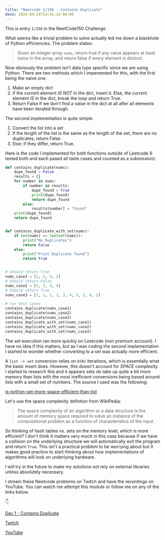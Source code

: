 ```yaml
---
title: "Neetcode 1/150 - Contains Duplicate"
date: 2024-04-24T14:41:14-04:00
---
```


This is entry `1/150` in the NeetCode150 Challenge.

What seems like a trivial problem to solve actually led me down a blackhole of Python efficiencies. The problem states:

> Given an integer array `nums`, return true if any value appears at least twice in the array, and return false if every element is distinct.

Now obviously the problem isn't data type specific since we are using Python. There are two methods which I impemented for this, with the first being the naive one:

1. Make an empty dict
2. If the current element _IS NOT_ in the dict, insert it.
   Else, the current element _IS_ in the dict, break the loop and return True.
3. Return False if we don't find a value in the dict at all after all elements have been iterated through.

The second implementation is quite simple.

1. Convert the list into a set
2. If the length of the list is the same as the length of the set, there are no duplicates, return False.
3. Else: if they differ, return True.

Here is the code I implemented for both functions outside of Leetcode (I tested both and each pased all taste cases and counted as a submission):

```python
def contains_duplicate(nums):
    dupe_found = False
    results = {}
    for number in nums:
        if number in results:
            dupe_found = True
            print(dupe_found)
            return dupe_found
        else:
            results[number] = "Found"
    print(dupe_found)
    return dupe_found


def contains_duplicate_with_set(nums):
    if len(nums) == len(set(nums)):
        print("No Duplicates")
        return False
    else:
        print("Print Duplicate found")
        return True


# Should return True
nums_case1 = [1, 2, 3, 1]
# Should return False
nums_case2 = [1, 2, 3, 4]
# Should return True
nums_case3 = [1, 1, 1, 3, 3, 4, 3, 2, 4, 2]

# run test cases
contains_duplicate(nums_case1)
contains_duplicate(nums_case2)
contains_duplicate(nums_case3)
contains_duplicate_with_set(nums_case1)
contains_duplicate_with_set(nums_case2)
contains_duplicate_with_set(nums_case3)
```

The set execution ran more quickly on Leetcode (non premium account). I have no idea if this matters, but as I was coding the second implementation I started to wonder whether converting to a set was actually more efficient.

A `list -> set` conversion relies on `O(N)` iterations, which is essentially what the basic insert does. However, this doesn't account for _SPACE_ complexity. I started to research this and it appears sets do take up quite a bit more memory than lists with the most inefficient conversions being based around lists with a small set of numbers. The source I used was the following:

[is-python-set-more-space-efficient-than-list](https://stackoverflow.com/questions/13547883/is-python-set-more-space-efficient-than-list)

Let's use the space complexity defintion from WikiPedia:

> The space complexity of an algorithm or a data structure is the amount of memory space required to solve an instance of the computational problem as a function of characteristics of the input.

So thinking of hash tables vs. sets on the memory level, which is more efficient? I don't think it matters very much in this case because if we have a collision on the underlying structure we will automatically exit the program and return `True`. This isn't a practical problem to be worrying about but it makes good practice to start thinking about how implementations of algorithms will look on underlying hardware.

I will try in the future to make my solutions not rely on external libraries unless absolutely necessary.

I stream these Neetcode problems on Twitch and have the recordings on YouTube. You can watch me attempt this module or follow me on any of the links below.

👇

[Day 1 - Contains Duplicate](https://youtu.be/rJ2NsNSexl0?si=AisiqXmq_Om49dQF)

[Twitch](https://twitch.tv/Mexpat911)

[YouTube](https://www.youtube.com/@mexpat911)
